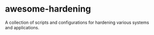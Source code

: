 # awesome-hardening
A collection of scripts and configurations for hardening various systems and applications.
